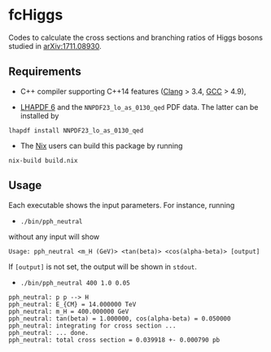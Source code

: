 # fcHiggs

Codes to calculate the cross sections and branching ratios of Higgs bosons studied in [arXiv:1711.08930](https://arxiv.org/abs/1711.08930).

## Requirements

* C++ compiler supporting C++14 features ([Clang](http://clang.llvm.org/cxx_status.html) > 3.4, [GCC](https://gcc.gnu.org/projects/cxx-status.html) > 4.9),

* [LHAPDF 6](http://lhapdf.hepforge.org/) and the `NNPDF23_lo_as_0130_qed` PDF data. The latter can be installed by

```
lhapdf install NNPDF23_lo_as_0130_qed
```

* The [Nix](https://nixos.org/nix/) users can build this package by running

```
nix-build build.nix
```

## Usage

Each executable shows the input parameters. For instance, running

* `./bin/pph_neutral`

without any input will show

```
Usage: pph_neutral <m_H (GeV)> <tan(beta)> <cos(alpha-beta)> [output]
```

If `[output]` is not set, the output will be shown in `stdout`.

* `./bin/pph_neutral 400 1.0 0.05`

```
pph_neutral: p p --> H
pph_neutral: E_{CM} = 14.000000 TeV
pph_neutral: m_H = 400.000000 GeV
pph_neutral: tan(beta) = 1.000000, cos(alpha-beta) = 0.050000
pph_neutral: integrating for cross section ...
pph_neutral: ... done.
pph_neutral: total cross section = 0.039918 +- 0.000790 pb
```
